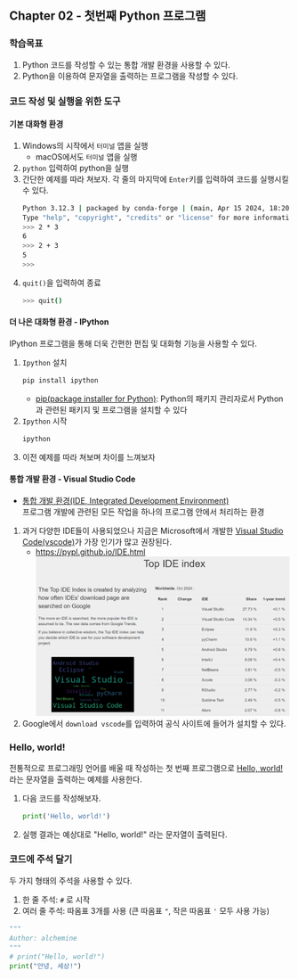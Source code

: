 ## Chapter 02 - 첫번째 Python 프로그램

### 학습목표
1. Python 코드를 작성할 수 있는 통합 개발 환경을 사용할 수 있다.
2. Python을 이용하여 문자열을 출력하는 프로그램을 작성할 수 있다.

### 코드 작성 및 실행을 위한 도구
#### 기본 대화형 환경
1. Windows의 시작에서 `터미널` 앱을 실행
   - macOS에서도 `터미널` 앱을 실행
2. `python` 입력하여 python을 실행
3. 간단한 예제를 따라 쳐보자. 각 줄의 마지막에 `Enter`키를 입력하여 코드를 실행시킬 수 있다.
    ```Bash
    Python 3.12.3 | packaged by conda-forge | (main, Apr 15 2024, 18:20:11) [MSC v.1938 64 bit (AMD64)] on win32
    Type "help", "copyright", "credits" or "license" for more information.
    >>> 2 * 3
    6
    >>> 2 + 3
    5
    >>>
    ```
4. `quit()`을 입력하여 종료
    ```Bash
    >>> quit()
    ```

#### 더 나은 대화형 환경 - IPython
IPython 프로그램을 통해 더욱 간편한 편집 및 대화형 기능을 사용할 수 있다.
1. `Ipython` 설치
    ```bash
    pip install ipython
    ```
    - [pip(package installer for Python)](https://pypi.org/project/pip/): Python의 패키지 관리자로서 Python과 관련된 패키지 및 프로그램을 설치할 수 있다
2. `Ipython` 시작
    ```bash
    ipython
    ```
3. 이전 예제를 따라 쳐보며 차이를 느껴보자

#### 통합 개발 환경 - Visual Studio Code
- [통합 개발 환경(IDE, Integrated Development Environment)](https://ko.wikipedia.org/wiki/%ED%86%B5%ED%95%A9_%EA%B0%9C%EB%B0%9C_%ED%99%98%EA%B2%BD) \
프로그램 개발에 관련된 모든 작업을 하나의 프로그램 안에서 처리하는 환경

1. 과거 다양한 IDE들이 사용되었으나 지금은 Microsoft에서 개발한 [Visual Studio Code(vscode)](https://code.visualstudio.com/)가 가장 인기가 많고 권장된다.
   - https://pypl.github.io/IDE.html
    ![alt text](image-3.png)
2. Google에서 `download vscode`를 입력하여 공식 사이트에 들어가 설치할 수 있다.


### Hello, world!
전통적으로 프로그래밍 언어를 배울 때 작성하는 첫 번째 프로그램으로 [Hello, world!](https://ko.wikipedia.org/wiki/%22Hello,_World!%22_%ED%94%84%EB%A1%9C%EA%B7%B8%EB%9E%A8) 라는 문자열을 출력하는 예제를 사용한다.

1. 다음 코드를 작성해보자.
    ```Python
    print('Hello, world!')
    ```
2. 실행 결과는 예상대로 "Hello, world!" 라는 문자열이 출력된다.

### 코드에 주석 달기
두 가지 형태의 주석을 사용할 수 있다.
1. 한 줄 주석: `#` 로 시작
2. 여러 줄 주석: 따옴표 3개를 사용 (큰 따옴표 `"`, 작은 따옴표 `'` 모두 사용 가능)

```Python
"""
Author: alchemine
"""
# print("Hello, world!")
print("안녕, 세상!")
```
